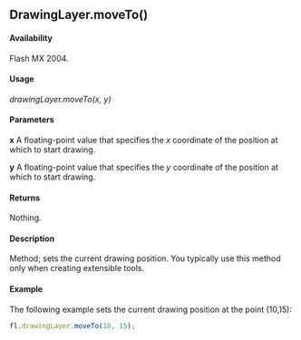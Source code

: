 ## DrawingLayer.moveTo()

#### Availability

Flash MX 2004.

#### Usage

*drawingLayer.moveTo(x, y)*

#### Parameters

**x** A floating-point value that specifies the *x* coordinate of the position at which to start drawing.

**y** A floating-point value that specifies the *y* coordinate of the position at which to start drawing.

#### Returns

Nothing.

#### Description

Method; sets the current drawing position. You typically use this method only when creating extensible tools.

#### Example

The following example sets the current drawing position at the point (10,15):

```javascript
fl.drawingLayer.moveTo(10, 15);
```
